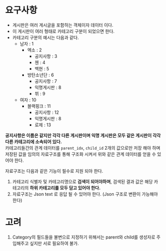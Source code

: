 
# 요구사항

- 게시판은 여러 게시글을 포함하는 객체이자 데이터 이다. 
- 이 게시판이 여러 형태로 카테고리 구분이 되었으면 한다.
- 카테고리 구분의 예시는 다음과 같다.
  - 남자 : 1
    - 엑소 : 2
      - 공지사항 : 3
      - 첸 : 4
      - 백현 : 5
    - 방탄소년단 : 6
      - 공지사항 : 7
      - 익명게시판 : 8
      - 뷔 : 9
  - 여자 : 10
    - 블랙핑크 : 11
      - 공지사항 : 12
      - 익명게시판 : 8
      - 로제 : 13

**공지사항은 이름은 같지만 각각 다른 게시판이며 익명 게시판은 모두 같은 게시판이 각각 다른 카테고리에 소속되어 있다.**  
카테고리들간의 관계 데이터를 `parent_idx`, `child_id` 2개의 값으로만 저장 해야 하며 저장된 값을 임의의 자료구조를 통해 구조화 시켜서 위와 같은 관계 데이터를 얻을 수 있어야 한다.  
  
자료구조는 다음과 같은 기능이 필수로 지원 되야 한다.

1. 카테고리 식별자 및 카테고리명으로 **검색이 되어야하며**, 검색된 결과 값은 해당 카테고리의 **하위 카테고리를 모두 담고 있어야 한다.**
2. 자료구조는 Json text 로 응답 될 수 있어야 한다. (Json 구조로 변환이 가능해야 한다)

# 고려

1. Category의 필드들을 불변으로 지정하기 위해서는 parent와 child를 생성자로 주입해주고 싶지만 서로 필요하여 불가.
